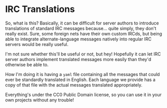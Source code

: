 # IRC Translations

So, what is this? Basically, it can be difficult for server authors to introduce translations of standard IRC messages because... quite simply, they don't really exist. Sure, some foreign nets have their own custom IRCds, but being able to integrate alternate-language messages natively into regular IRC servers would be really useful.

I'm not sure whether this'll be useful or not, but hey! Hopefully it can let IRC server authors implement translated messages more easily than they'd otherwise be able to.

How I'm doing it is having a `yaml` file containing all the messages that could ever be standardly translated in English. Each language we provide has a copy of that file with the actual messages translated appropriately.

Everything's under the CC0 Public Domain license, so you can use it in your own projects without any trouble!
